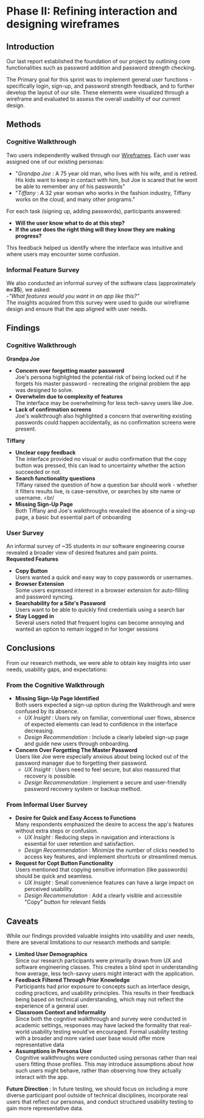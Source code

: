 # Phase II: Refining interaction and designing wireframes

## Introduction

Our last report established the foundation of our project by outlining core functionalities such as password addition and password strength checking. </br>

The Primary goal for this sprint was to implement general user functions - specifically login, sign-up, and password strength feedback, and to further develop the layout of our site. These elements were visualized through a wireframe and evaluated to assess the overall usability of our current design. <br/>

## Methods

### **Cognitive Walkthrough**<br/>
   Two users independently walked through our [Wireframes](wireframes/). Each user was assigned one of our existing personas: <br/>
   
   * "_Grandpa Joe_ : A 75 year old man, who lives with his wife, and is retired. His kids want to keep in contact with him, but Joe is scared that he wont be able to remember any of his passwords" <br/>
   * "_Tiffany_ : A 32 year woman  who works in the fashion industry, Tiffany works on the cloud, and many other programs." <br/>
   
For each task (signing up, adding passwords), participants answered: <br/>

   * **Will the user know what to do at this step?** <br/>
   * **If the user does the right thing will they know they are making progress?**


   This feedback helped us identify where the interface was intuitive and where users may encounter some confusion.
### **Informal Feature Survey**<br/>
   We also conducted an informal survey of the software class (approximately **n=35**), we asked:<br/>
   -_"What features would you want in an app like this?"_ <br/>
   The insights acquired from this survey were used to guide our wireframe design and ensure that the app aligned with user needs.

## Findings

### **Cognitive Walkthrough** <br/>
**Grandpa Joe**<br/>
   * **Concern over forgetting master password** <br/>
      Joe's persona highlighted the potential risk of being locked out if he forgets his master password - recreating the original problem the app was designed to solve. <br/>
   * **Overwhelm due to complexity of features** <br/>
      The interface may be overwhelming for less tech-savvy users like Joe. <br/>
   * **Lack of confirmation screens** <br/>
      Joe's walkthrough also highlighted a concern that overwriting existing passwords could happen accidentally, as no confirmation screens were present. <br/>
   
**Tiffany**<br/>
   * **Unclear copy feedback** <br/>
      The interface provided no visual or audio confirmation that the copy button was pressed, this can lead to uncertainty whether the action succeeded or not. <br/>
   * **Search functionality questions** <br/>
      Tiffany raised the question of how a question bar should work - whether it filters results live, is case-sensitive, or searches by site name or username. <br/
   * **Missing Sign-Up Page** <br/>
      Both Tiffany and Joe's walkthroughs revealed the absence of a sing-up page, a basic but essential part of onboarding <br/>

### **User Survey** <br/>
An informal survey of ~35 students in our software engineering course revealed a broader view of desired features and pain points. <br/>
**Requested Features**<br/>
   * **Copy Button** <br/>
     Users wanted a quick and easy way to copy passwords or usernames. <br/>
   * **Browser Extension** <br/>
     Some users expressed interest in a browser extension for auto-filling and password syncing. <br/>
   * **Searchability for a Site's Password** <br/>
     Users want to be able to quickly find credentials using a search bar <br/>
   * **Stay Logged in** <br/>
     Several users noted that frequent logins can become annoying and wanted an option to remain logged in for longer sessions <br/>

## Conclusions

From our research methods, we were able to obtain key insights into user needs, usability gaps, and expectations: <br/>

### **From the Cognitive Walkthrough** <br/>
   * **Missing Sign-Up Page Identified** <br/>
      Both users expected a sign-up option during the Walkthrough and were confused by its absence. <br/>
      - _UX Insight_ : Users rely on familiar, conventional user flows, absence of expected elements can lead to confidence in the interface decreasing. <br/>
      - _Design Recommendation_ : Include a clearly labeled sign-up page and guide new users through onboarding. <br/>
   * **Concern Over Forgetting The Master Password** <br/>
      Users like Joe were especially anxious about being locked out of the password manager due to forgetting their password. <br/>
      - _UX Insight_ : Users need to feel secure, but also reassured that recovery is possible. <br/>
      - _Design Recommendation_ : Implement a secure and user-friendly password recovery system or backup  method. <br/>

### **From Informal User Survey** <br/>
   * **Desire for Quick and Easy Access to Functions** <br/>
      Many respondents emphasized the desire to access the app's features without extra steps or confusion. <br/>
      - _UX Insight_ : Reducing steps in navigation and interactions is essential for user retention and satisfaction. <br/>
      - _Design Recommendation_ : Minimize the number of clicks needed to access key features, and implement shortcuts or streamlined menus. <br/>
   * **Request for Copt Button Functionality** <br/>
      Users mentioned that copying sensitive information (like passwords) should be quick and seamless. <br/>
      - _UX Insight_ : Small convenience features can have a large impact on perceived usability. <br/>
      - _Design Recommendation_ : Add a clearly visible and accessible "Copy" button for relevant fields <br/>

## Caveats

While our findings provided valuable insights into usability and user needs, there are several limitations to our research methods and sample: <br/>
   * **Limited User Demographics** <br/>
      Since our research participants were primarily drawn from UX and software engineering classes. This creates a blind spot in understanding how average, less tech-savvy users might interact with the application. <br/>
   * **Feedback Filtered Through Prior Knowledge** <br/>
      Participants had prior exposure to concepts such as interface design, coding practices, and usability principles. This results in their feedback being based on technical understanding, which may not reflect the experience of a general user. <br/>
   * **Classroom Context and Informality** <br/>
      Since both the cognitive walkthrough and survey were conducted in academic settings, responses may have lacked the formality that real-world usability testing would've encouraged. Formal usability testing with a broader and more varied user base would offer more representative data
   * **Assumptions in Persona User** <br/>
      Cognitive walkthroughs were conducted using personas rather than real users fitting those profiles. This may introduce assumptions about how such users might behave, rather than observing how they actually interact with the app.<br/>

**Future Direction** : In future testing, we should focus on including a more diverse participant pool outside of technical disciplines, incorporate real users that reflect our personas, and conduct structured usability testing to gain more representative data.
